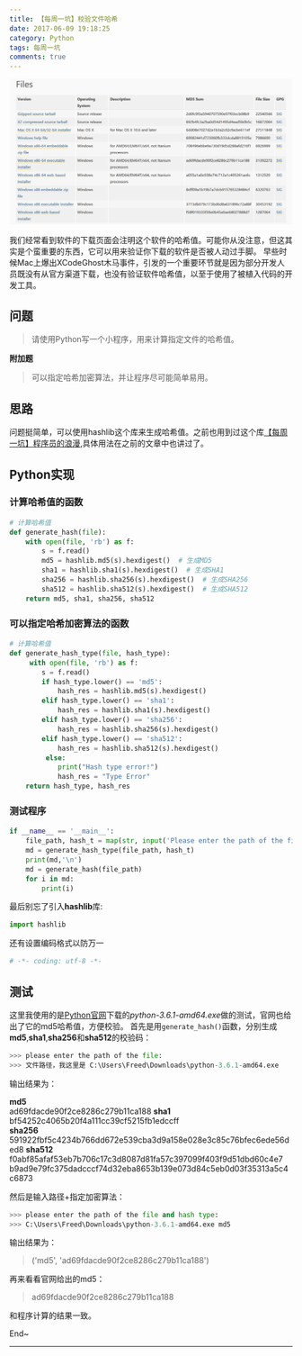 ```yaml
---
title: 【每周一坑】校验文件哈希
date: 2017-06-09 19:18:25
category: Python
tags: 每周一坑
comments: true
---
```


![hash](/images/imagesource/17-06-09.png )

我们经常看到软件的下载页面会注明这个软件的哈希值。可能你从没注意，但这其实是个蛮重要的东西，它可以用来验证你下载的软件是否被人动过手脚。
早些时候Mac上爆出XCodeGhost木马事件，引发的一个重要环节就是因为部分开发人员既没有从官方渠道下载，也没有验证软件哈希值，以至于使用了被植入代码的开发工具。

<!--more-->

## 问题

> 请使用Python写一个小程序，用来计算指定文件的哈希值。

**附加题**
> 可以指定哈希加密算法，并让程序尽可能简单易用。

## 思路

问题挺简单，可以使用hashlib这个库来生成哈希值。之前也用到过这个库[【每周一坑】程序员的浪漫](https://felon03.github.io/2017/04/27/%E3%80%90%E6%AF%8F%E5%91%A8%E4%B8%80%E5%9D%91%E3%80%91%E7%A8%8B%E5%BA%8F%E5%91%98%E7%9A%84%E6%B5%AA%E6%BC%AB/),具体用法在之前的文章中也讲过了。

## Python实现

### 计算哈希值的函数

```python
# 计算哈希值
def generate_hash(file):
    with open(file, 'rb') as f:
        s = f.read()
        md5 = hashlib.md5(s).hexdigest()  # 生成MD5
        sha1 = hashlib.sha1(s).hexdigest()  # 生成SHA1
        sha256 = hashlib.sha256(s).hexdigest()  # 生成SHA256
        sha512 = hashlib.sha512(s).hexdigest()  # 生成SHA512
    return md5, sha1, sha256, sha512
```

### 可以指定哈希加密算法的函数

```python
# 计算哈希值
def generate_hash_type(file, hash_type):
     with open(file, 'rb') as f:
        s = f.read()
        if hash_type.lower() == 'md5':
            hash_res = hashlib.md5(s).hexdigest()
        elif hash_type.lower() == 'sha1':
            hash_res = hashlib.sha1(s).hexdigest()
        elif hash_type.lower() == 'sha256':
            hash_res = hashlib.sha256(s).hexdigest()
        elif hash_type.lower() == 'sha512':
            hash_res = hashlib.sha512(s).hexdigest()
         else:
            print("Hash type error!")
            hash_res = "Type Error"
    return hash_type, hash_res
```

### 测试程序

```python
if __name__ == '__main__':
    file_path, hash_t = map(str, input('Please enter the path of the file and hash type:').split())
    md = generate_hash_type(file_path, hash_t)
    print(md,'\n')
    md = generate_hash(file_path)
    for i in md:
        print(i)
```

最后别忘了引入**hashlib**库:

```python
import hashlib
```

还有设置编码格式以防万一

```python
# -*- coding: utf-8 -*-
```

## 测试

这里我使用的是[Python官网](https://www.python.org/)下载的*python-3.6.1-amd64.exe*做的测试，官网也给出了它的md5哈希值，方便校验。
首先是用`generate_hash()`函数，分别生成**md5**,**sha1**,**sha256**和**sha512**的校验码：

```python
>>> please enter the path of the file:
>>> 文件路径，我这里是 C:\Users\Freed\Downloads\python-3.6.1-amd64.exe
```

输出结果为：
> 
**md5**  
ad69fdacde90f2ce8286c279b11ca188
**sha1**  
bf54252c4065b20f4a111cc39cf5215fb1edccff  
**sha256**  
591922fbf5c4234b766dd672e539cba3d9a158e028e3c85c76bfec6ede56ded8
**sha512**  
f0abf85afaf53eb7b706c17c3d8087d81fa57c397099f403f9d51dbd60c4e7
b9ad9e79fc375dadcccf74d32eba8653b139e073d84c5eb0d03f35313a5c4c6873

然后是输入路径+指定加密算法：

```python
>>> please enter the path of the file and hash type:
>>> C:\Users\Freed\Downloads\python-3.6.1-amd64.exe md5
```

输出结果为：
> ('md5', 'ad69fdacde90f2ce8286c279b11ca188')

再来看看官网给出的md5：
> ad69fdacde90f2ce8286c279b11ca188

和程序计算的结果一致。

End~

---

